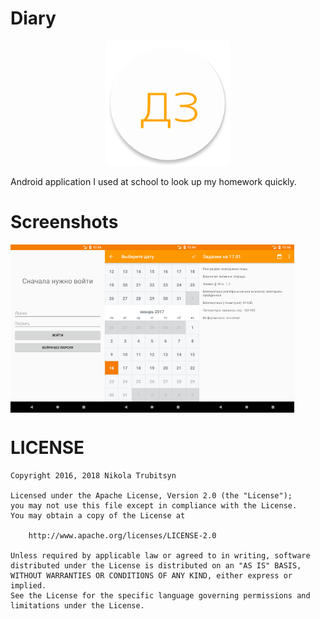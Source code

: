 # Diary

<p align="center">
  <img 
src="app/src/main/ic_launcher-web.png" 
width="200">
</p>

Android application I used at school to look up 
my homework quickly.


# Screenshots

<div style="display:flex;">
<img alt="Login" src="screenshots/login.png" width="30%">
<img alt="Tasks" src="screenshots/calendar.png" width="30%">
<img alt="Calendar" src="screenshots/tasks.png" width="30%">
</div>

# LICENSE

```
Copyright 2016, 2018 Nikola Trubitsyn

Licensed under the Apache License, Version 2.0 (the "License");
you may not use this file except in compliance with the License.
You may obtain a copy of the License at

    http://www.apache.org/licenses/LICENSE-2.0

Unless required by applicable law or agreed to in writing, software
distributed under the License is distributed on an "AS IS" BASIS,
WITHOUT WARRANTIES OR CONDITIONS OF ANY KIND, either express or implied.
See the License for the specific language governing permissions and
limitations under the License.
 ```
